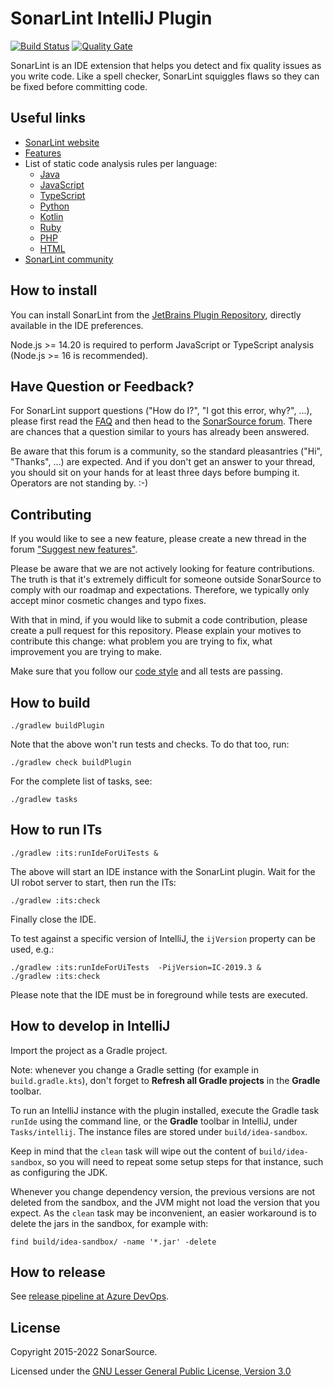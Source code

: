 SonarLint IntelliJ Plugin
=========================

[![Build Status](https://dev.azure.com/sonarsource/DotNetTeam%20Project/_apis/build/status/sonarlint/SonarLint%20IntelliJ?branchName=master)](https://dev.azure.com/sonarsource/DotNetTeam%20Project/_build/latest?definitionId=76&branchName=master) [![Quality Gate](https://next.sonarqube.com/sonarqube/api/project_badges/measure?project=org.sonarsource.sonarlint.intellij%3Asonarlint-intellij&metric=alert_status
)](https://next.sonarqube.com/sonarqube/dashboard?id=org.sonarsource.sonarlint.intellij%3Asonarlint-intellij)

SonarLint is an IDE extension that helps you detect and fix quality issues as you write code.
Like a spell checker, SonarLint squiggles flaws so they can be fixed before committing code.

Useful links
------------

- [SonarLint website](https://www.sonarlint.org)
- [Features](https://www.sonarlint.org/features/)
- List of static code analysis rules per language:
    - [Java](https://rules.sonarsource.com/java)
    - [JavaScript](https://rules.sonarsource.com/javascript)
    - [TypeScript](https://rules.sonarsource.com/typescript)
    - [Python](https://rules.sonarsource.com/python)
    - [Kotlin](https://rules.sonarsource.com/kotlin)
    - [Ruby](https://rules.sonarsource.com/ruby)
    - [PHP](https://rules.sonarsource.com/php)
    - [HTML](https://rules.sonarsource.com/html)
- [SonarLint community](https://community.sonarsource.com/c/help/sl)

How to install
--------------

You can install SonarLint from the [JetBrains Plugin Repository](https://plugins.jetbrains.com/plugin/7973-sonarlint), directly available in the IDE preferences.

Node.js >= 14.20 is required to perform JavaScript or TypeScript analysis (Node.js >= 16 is recommended).

Have Question or Feedback?
--------------------------

For SonarLint support questions ("How do I?", "I got this error, why?", ...), please first read the [FAQ](https://community.sonarsource.com/t/frequently-asked-questions/7204) and then head to the [SonarSource forum](https://community.sonarsource.com/c/help/sl). There are chances that a question similar to yours has already been answered. 

Be aware that this forum is a community, so the standard pleasantries ("Hi", "Thanks", ...) are expected. And if you don't get an answer to your thread, you should sit on your hands for at least three days before bumping it. Operators are not standing by. :-)

Contributing
------------

If you would like to see a new feature, please create a new thread in the forum ["Suggest new features"](https://community.sonarsource.com/c/suggestions/features).

Please be aware that we are not actively looking for feature contributions. The truth is that it's extremely difficult for someone outside SonarSource to comply with our roadmap and expectations. Therefore, we typically only accept minor cosmetic changes and typo fixes.

With that in mind, if you would like to submit a code contribution, please create a pull request for this repository. Please explain your motives to contribute this change: what problem you are trying to fix, what improvement you are trying to make.

Make sure that you follow our [code style](https://github.com/SonarSource/sonar-developer-toolset#code-style-configuration-for-intellij) and all tests are passing.

How to build
------------

    ./gradlew buildPlugin

Note that the above won't run tests and checks. To do that too, run:

    ./gradlew check buildPlugin

For the complete list of tasks, see:

    ./gradlew tasks

How to run ITs
------------

    ./gradlew :its:runIdeForUiTests &

The above will start an IDE instance with the SonarLint plugin. Wait for the UI robot server to start, then run the ITs:

    ./gradlew :its:check

Finally close the IDE.

To test against a specific version of IntelliJ, the `ijVersion` property can be used, e.g.:

    ./gradlew :its:runIdeForUiTests  -PijVersion=IC-2019.3 &
    ./gradlew :its:check

Please note that the IDE must be in foreground while tests are executed.

How to develop in IntelliJ
--------------------------

Import the project as a Gradle project.

Note: whenever you change a Gradle setting (for example in `build.gradle.kts`),
don't forget to **Refresh all Gradle projects** in the **Gradle** toolbar.

To run an IntelliJ instance with the plugin installed, execute the Gradle task `runIde` using the command line,
or the **Gradle** toolbar in IntelliJ, under `Tasks/intellij`.
The instance files are stored under `build/idea-sandbox`.

Keep in mind that the `clean` task will wipe out the content of `build/idea-sandbox`,
so you will need to repeat some setup steps for that instance, such as configuring the JDK.

Whenever you change dependency version, the previous versions are not deleted from the sandbox, and the JVM might not load the version that you expect.
As the `clean` task may be inconvenient, an easier workaround is to delete the jars in the sandbox, for example with:

    find build/idea-sandbox/ -name '*.jar' -delete

How to release
--------------

See [release pipeline at Azure DevOps](https://dev.azure.com/sonarsource/DotNetTeam%20Project/_release?definitionId=10).

License
-------

Copyright 2015-2022 SonarSource.

Licensed under the [GNU Lesser General Public License, Version 3.0](http://www.gnu.org/licenses/lgpl.txt)
